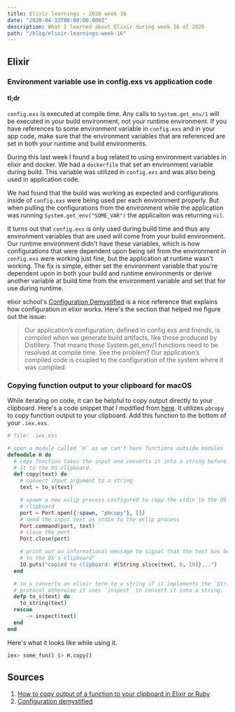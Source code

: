 ```yaml
---
title: Elixir learnings - 2020 week 16
date: "2020-04-13T00:00:00.000Z"
description: What I learned about Elixir during week 16 of 2020
path: "/blog/elixir-learnings-week-16"
---
```


## Elixir

### Environment variable use in config.exs vs application code

#### tl;dr

`config.exs` is executed at compile time. Any calls to `System.get_env/1` will be executed in your build environment, not your runtime environment. If you have references to some environment variable in `config.exs` and in your app code, make sure that the environment variables that are referenced are set in both your runtime and build environments.

During this last week I found a bug related to using environment variables in elixir and docker. We had a `dockerfile` that set an environment variable during build. This variable was utilized in `config.exs` and was also being used in application code.

We had found that the build was working as expected and configurations inside of `config.exs` were being used per each environment properly. But when pulling the configurations from the environment while the application was running `System.get_env("SOME_VAR")` the applicaiton was returning `nil`.

It turns out that `config.exs` is only used during build time and thus any environment variables that are used will come from your build environment. Our runtime environment didn't have these variables, which is how configurations that were dependent upon being set from the environment in `config.exs` were working just fine, but the application at runtime wasn't working. The fix is simple, either set the environment variable that you're dependent upon in both your build and runtime environments or derive another variable at build time from the environment variable and set that for use during runtime.

elixir school's [Configuration Demystified][elixir-school] is a nice reference that explains how configuration in elixir works. Here's the section that helped me figure out the issue:

> Our application’s configuration, defined in config.exs and friends, is compiled when we generate build artifacts, like those produced by Distillery. That means those System.get_env/1 functions need to be resolved at compile time. See the problem? Our application’s compiled code is coupled to the configuration of the system where it was compiled.

### Copying function output to your clipboard for macOS

While iterating on code, it can be helpful to copy output directly to your clipboard. Here's a code snippet that I modified from [here][clipboard]. It utilizes `pbcopy` to copy function output to your clipboard. Add this function to the bottom of your `.iex.exs`.

```elixir
# file: .iex.exs

# open a module called `H` as we can't have functions outside modules
defmodule H do
  # copy function takes the input and converts it into a string before copying
  # it to the OS clipboard.
  def copy(text) do
    # convert input argument to a string
    text = to_s(text)

    # spawn a new xclip process configured to copy the stdin to the OS's primary
    # clipboard
    port = Port.open({:spawn, "pbcopy"}, [])
    # send the input text as stdin to the xclip process
    Port.command(port, text)
    # close the port
    Port.close(port)

    # print out an informational message to signal that the text has been copied
    # to the OS's clipboard"
    IO.puts("copied to clipboard: #{String.slice(text, 0, 10)}...")
  end

  # to_s converts an elixir term to a string if it implements the `String.Chars`
  # protocol otherwise it uses `inspect` to convert it into a string.
  defp to_s(text) do
    to_string(text)
  rescue
    _ -> inspect(text)
  end
end
```
Here's what it looks like while using it.

```bash
iex> some_fun() |> H.copy()
```

## Sources

[clipboard]: https://minhajuddin.com/2019/06/03/how-to-copy-output-of-a-function-to-your-clipboard-in-elixir-or-ruby/
[elixir-school]: https://elixirschool.com/blog/configuration-demystified/

1. [How to copy output of a function to your clipboard in Elixir or Ruby][clipboard]
1. [Configuration demystified][elixir-school]